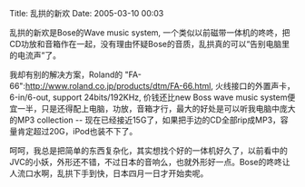 Title: 乱拱的新欢
Date: 2005-03-10 00:03

乱拱的新欢是Bose的Wave music system, 一个类似以前磁带一体机的咚咚，把CD功放和音箱作在一起，没有理由怀疑Bose的音质，乱拱真的可以“告别电脑里的电流声”了。

我却有别的解决方案，Roland的 "FA-66":http://www.roland.co.jp/products/dtm/FA-66.html, 火线接口的外置声卡，6-in/6-out, support 24bits/192KHz, 价钱还比new Boss wave music system便宜一半，只是还得配上电脑，功放，音箱才行，最大的好处是可以听我电脑中庞大的MP3 collection -- 现在已经接近15G了，如果把手边的CD全部rip成MP3，容量肯定超过20G，iPod也装不下了。

呵呵，我总是把简单的东西复杂化，其实想找个好的一体机好久了，以前看中的JVC的小妖，外形还不错，不过日本的音响么，也就外形好一点。Bose的咚咚让人流口水啊，乱拱下手到快，日本四月一日才开始卖呢。